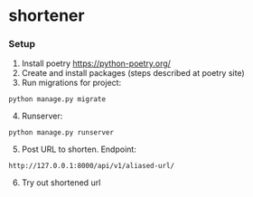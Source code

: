 # shortener

### Setup

1. Install poetry https://python-poetry.org/
2. Create and install packages (steps described at poetry site)
3. Run migrations for project:

```
python manage.py migrate
```

4. Runserver:

```
python manage.py runserver
```

5. Post URL to shorten. Endpoint:

```
http://127.0.0.1:8000/api/v1/aliased-url/
```

6. Try out shortened url
